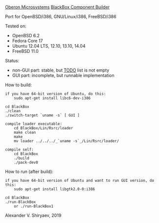 [Oberon Microsystems](http://www.oberon.ch/) [BlackBox Component Builder](http://www.oberon.ch/blackbox.html)

Port for OpenBSD/i386, GNU/Linux/i386, FreeBSD/i386

Tested on:
* OpenBSD 6.2
* Fedora Core 17
* Ubuntu 12.04 LTS, 12.10, 13.10, 14.04
* FreeBSD 11.0

Status:
* non-GUI part: stable, but [TODO](TODO) list is not empty
* GUI part: incomplete, but runnable implementation

How to build:

	if you have 64-bit version of Ubuntu, do this:
		sudo apt-get install libc6-dev-i386

	cd BlackBox
	./clean
	./switch-target `uname -s` [ GUI ]

	compile loader executable:
		cd BlackBox/Lin/Rsrc/loader
		make clean
		make
		mv loader ../../../_`uname -s`_/Lin/Rsrc/loader/

	compile self:
		cd BlackBox
		./build
		./pack-dev0

How to run (after build):

	if you have 64-bit version of Ubuntu and want to run GUI version, do this:
		sudo apt-get install libgtk2.0-0:i386

	cd BlackBox
	./run-BlackBox
		or ./run-BlackBox1

Alexander V. Shiryaev, 2019
